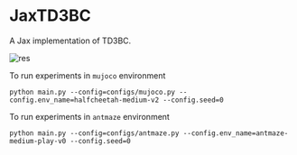 # JaxTD3BC

A Jax implementation of TD3BC.

![res](imgs/mujoco.png)

To run experiments in `mujoco` environment
```
python main.py --config=configs/mujoco.py --config.env_name=halfcheetah-medium-v2 --config.seed=0
```

To run experiments in `antmaze` environment
```
python main.py --config=configs/antmaze.py --config.env_name=antmaze-medium-play-v0 --config.seed=0
```
